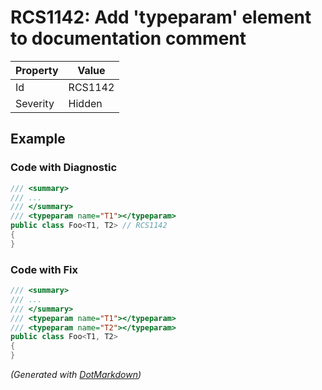 # RCS1142: Add 'typeparam' element to documentation comment

| Property | Value   |
| -------- | ------- |
| Id       | RCS1142 |
| Severity | Hidden  |

## Example

### Code with Diagnostic

```csharp
/// <summary>
/// ...
/// </summary>
/// <typeparam name="T1"></typeparam>
public class Foo<T1, T2> // RCS1142
{
}
```

### Code with Fix

```csharp
/// <summary>
/// ...
/// </summary>
/// <typeparam name="T1"></typeparam>
/// <typeparam name="T2"></typeparam>
public class Foo<T1, T2>
{
}
```


*\(Generated with [DotMarkdown](http://github.com/JosefPihrt/DotMarkdown)\)*